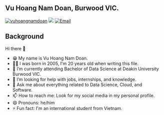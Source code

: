 ## Vu Hoang Nam Doan, Burwood VIC.

<a href="https://github.com/vuhoangnamdoan"><img src="https://komarev.com/ghpvc/?username=vuhoangnamdoan&color=brightgreen" alt="vuhoangnamdoan" /></a>
<a href="https://github.com/vuhoangnamdoan?tab=followers"><img src="https://img.shields.io/github/followers/vuhoangnamdoan"></a>
<a href="mailto:vuhoangnamdoan1605@gmail.com"><img src="https://img.shields.io/badge/Email-vuhoangnamdoan@gmail.com-brightgreen" alt="Email" /></a>

## Background

Hi there 👋
- 😁 My name is Vu Hoang Nam Doan.
- 👩‍🦲 I was born in 2005, I'm 20 years old when writing this file.
- 🌱 I’m currently attending Bachelor of Data Science at Deakin University Burwood VIC.
- 🤔 I’m looking for help with jobs, internships, and knowledge.
- 💬 Ask me about everything related to Data Science, Cloud, and Software.
- 📫 How to reach me: Look for my social media in my personal profile.
- 😄 Pronouns: he/him
- ⚡ Fun fact: I'm an international student from Vietnam.
